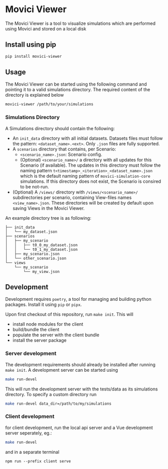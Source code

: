 # Movici Viewer
The Movici Viewer is a tool to visualize simulations which are performed using Movici and stored
on a local disk

## Install using pip 
```bash
pip install movici-viewer
```

## Usage
The Movici Viewer can be started using the following command and pointing it to a
valid simulations directory. The required content of the directory is explained below

```bash
movici-viewer /path/to/your/simulations
```

### Simulations Directory
A Simulations directory should contain the following:
  * An `init_data` directory with all initial datasets. Datasets files must follow the pattern:
   `<dataset_name>.<ext>`. Only `.json` files are fully supported.
  * A `scenarios` directory that contains, per Scenario:
    * `<scenario_name>.json`: Scenario config.
    * (Optional) `<scenario_name>/` a directory with all updates for this Scenario (if available). The updates
      in this directory must follow the naming pattern
      `t<timestamp>_<iteration>_<dataset_name>.json` which is the default naming pattern of 
      `movici-simulation-core` simulations. If this directory does not exist, the Scenario is
      consired to be not-run.
  * (Optional) A `/views/` directory with `/views/<scenario_name>/` subdirectories per scenario,
    containing View-files names `<view_name>.json`. These directories will be created by default
    upon saving Views in the Movici Viewer.

An example directory tree is as following:
```
├── init_data
│   └── my_dataset.json
├── scenarios
│   ├── my_scenario
│   │   ├── t0_0_my_dataset.json
│   │   └── t0_1_my_dataset.json
│   ├── my_scenario.json
│   └── other_scenario.json
└── views
    └── my_scenario
        └── my_view.json
```


## Development
Development requires `poetry`, a tool for managing and building python packages. Install it using
`pip` or `pipx`. 

Upon first checkout of this repository, run `make init`. This will
 - install node modules for the client
 - build/bundle the client 
 - populate the server with the client bundle
 - install the server package

### Server development
The development requirements should already be installed after running `make init`. A development
server can be started using
```bash
make run-devel
```
This will run the development server with the tests/data as its simulations directory. To specify
a custom directory run
```bash
make run-devel data_dir=/path/to/my/simulations
```

### Client development
for client development, run the local api server and a Vue development server seperately, eg.:
```bash
make run-devel
```
and in a separate terminal
```
npm run --prefix client serve
```